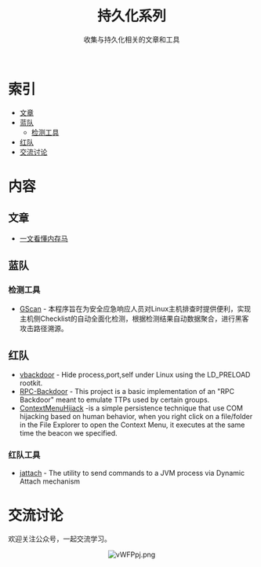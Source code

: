 <div align="center">
    <h1>持久化系列</h1>
    <p>收集与持久化相关的文章和工具</p>
</div>
<br/>

# 索引

- [文章](#文章)
- [蓝队](#内存马)
    - [检测工具](#检测工具)
- [红队](#查杀工具)
- [交流讨论](#交流讨论)

# 内容

## 文章

- [一文看懂内存马](https://www.freebuf.com/articles/web/274466.html)

## 蓝队

### 检测工具

- [GScan](https://github.com/grayddq/GScan) - 本程序旨在为安全应急响应人员对Linux主机排查时提供便利，实现主机侧Checklist的自动全面化检测，根据检测结果自动数据聚合，进行黑客攻击路径溯源。

## 红队
- [vbackdoor](https://github.com/veo/vbackdoor) - Hide process,port,self under Linux using the LD_PRELOAD rootkit.
- [RPC-Backdoor](https://github.com/eladshamir/RPC-Backdoor) - This project is a basic implementation of an "RPC Backdoor" meant to emulate TTPs used by certain groups.
- [ContextMenuHijack](https://github.com/RistBS/ContextMenuHijack) -is a simple persistence technique that use COM hijacking based on human behavior, when you right click on a file/folder in the File Explorer to open the Context Menu, it executes at the same time the beacon we specified.

### 红队工具
- [jattach](https://github.com/apangin/jattach) - The utility to send commands to a JVM process via Dynamic Attach mechanism

# 交流讨论

欢迎关注公众号，一起交流学习。
<p align="center">
    <img src="https://s1.ax1x.com/2022/08/27/vWFPpj.png" alt="vWFPpj.png" border="0" />
</p>

